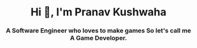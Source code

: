 <h1 align="center">Hi 👋, I'm Pranav Kushwaha</h1>
<h3 align="center">A Software Engineer  who loves to make games So let's call me A Game Developer.</h3>

<!--
**TheBossBaby/TheBossBaby** is a ✨ _special_ ✨ repository because its `README.md` (this file) appears on your GitHub profile.

Here are some ideas to get you started:

- 🔭 I’m currently working on ...
- 🌱 I’m currently learning ...
- 👯 I’m looking to collaborate on ...
- 🤔 I’m looking for help with ...
- 💬 Ask me about ...
- 📫 How to reach me: ...
- 😄 Pronouns: ...
- ⚡ Fun fact: ...
-->
